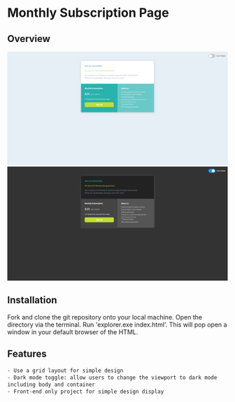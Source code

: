 # Monthly Subscription Page

## Overview
<img src="./images/Screenshot 2024-03-06 135354.png" alt="Project Overview" style="width: 800px;">
<img src="./images/Screenshot 2024-03-06 135426.png" alt="Dark Mode Overview" style="width: 800px;">

## Installation 
Fork and clone the git repository onto your local machine. Open the directory via the terminal. Run 'explorer.exe index.html'. 
This will pop open a window in your default browser of the HTML. 

## Features 
    - Use a grid layout for simple design
    - Dark mode toggle: allow users to change the viewport to dark mode including body and container
    - Front-end only project for simple design display